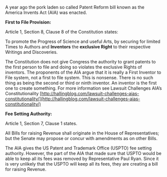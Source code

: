
A year ago the pork laden so called Patent Reform bill known as the America Invents Act (AIA) was enacted.

  

**First to File Provision:**

Article 1, Section 8, Clause 8 of the Constitution states:

To promote the Progress of Science and useful Arts, by securing for limited Times to Authors and **Inventors** the **exclusive Right** to their respective Writings and Discoveries.

  

The Constitution does not give Congress the authority to grant patents to the first person to file and doing so violates the exclusive Rights of inventors. The proponents of the AIA argue that it is really a First Inventor to File system, not a first to file system. This is nonsense. There is no such thing as being the second or third or ninth inventor. An inventor is the first one to create something. For more information see Lawsuit Challenges AIA’s Constitutionality [http://hallingblog.com/lawsuit-challenges-aias-constitutionality/](http://hallingblog.com/lawsuit-challenges-aias-constitutionality/)

  

**Fee Setting Authority:**

Article 1, Section 7, Clause 1 states.

  

All Bills for raising Revenue shall originate in the House of Representatives; but the Senate may propose or concur with amendments as on other Bills.

  

The AIA gives the US Patent and Trademark Office (USPTO) fee setting authority. However, the part of the AIA that made sure that USPTO would be able to keep all its fees was removed by Representative Paul Ryan. Since it is very unlikely that the USPTO will keep all its fees, they are creating a bill for raising Revenue.
